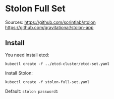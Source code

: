 # Stolon Full Set

Sources: 
https://github.com/sorintlab/stolon
https://github.com/gravitational/stolon-app

## Install

You need install etcd:

`kubectl create -f ../etcd-cluster/etcd-set.yaml`

Install Stolon:

`kubectl create -f stolon-full-set.yaml`

Default: `stolon password1`